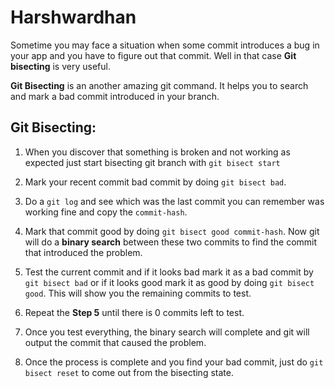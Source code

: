Harshwardhan
============

Sometime you may face a situation when some commit introduces a bug in your app and you have to figure out that commit. Well in that case **Git bisecting** is very useful.  

**Git Bisecting** is an another amazing git command. It helps you to search and mark a bad commit introduced in your branch.

## Git Bisecting:

1. When you discover that something is broken and not working as expected just start bisecting git branch with `git bisect start`

2. Mark your recent commit bad commit by doing `git bisect bad`.

3. Do a `git log` and see which was the last commit you can remember was working fine and copy the `commit-hash`.

4. Mark that commit good by doing `git bisect good commit-hash`. Now git will do a **binary search** between these two commits to find the commit that introduced the problem.

5. Test the current commit and if it looks bad mark it as a bad commit by `git bisect bad` or if it looks good mark it as good by doing `git bisect good`. This will show you the remaining commits to test.

6. Repeat the **Step 5** until there is 0 commits left to test.

7. Once you test everything, the binary search will complete and git will output the commit that caused the problem.

8. Once the process is complete and you find your bad commit, just do `git bisect reset` to come out from the bisecting state.
